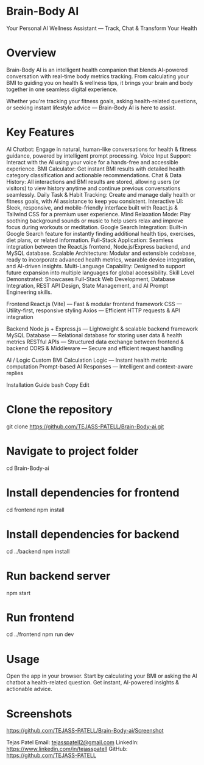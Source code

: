 # Brain-Body AI
Your Personal AI Wellness Assistant — Track, Chat & Transform Your Health

# Overview
Brain-Body AI is an intelligent health companion that blends AI-powered conversation with real-time body metrics tracking.
From calculating your BMI to guiding you on health & wellness tips, it brings your brain and body together in one seamless digital experience.

Whether you're tracking your fitness goals, asking health-related questions, or seeking instant lifestyle advice — Brain-Body AI is here to assist.

# Key Features
AI Chatbot: Engage in natural, human-like conversations for health & fitness guidance, powered by intelligent prompt processing.
Voice Input Support: Interact with the AI using your voice for a hands-free and accessible experience.
BMI Calculator: Get instant BMI results with detailed health category classification and actionable recommendations.
Chat & Data History: All interactions and BMI results are stored, allowing users (or visitors) to view history anytime and continue previous conversations seamlessly.
Daily Task & Habit Tracking: Create and manage daily health or fitness goals, with AI assistance to keep you consistent.
Interactive UI: Sleek, responsive, and mobile-friendly interface built with React.js & Tailwind CSS for a premium user experience.
Mind Relaxation Mode: Play soothing background sounds or music to help users relax and improve focus during workouts or meditation.
Google Search Integration: Built-in Google Search feature for instantly finding additional health tips, exercises, diet plans, or related information.
Full-Stack Application: Seamless integration between the React.js frontend, Node.js/Express backend, and MySQL database.
Scalable Architecture: Modular and extensible codebase, ready to incorporate advanced health metrics, wearable device integration, and AI-driven insights.
Multi-Language Capability: Designed to support future expansion into multiple languages for global accessibility.
Skill Level Demonstrated: Showcases Full-Stack Web Development, Database Integration, REST API Design, State Management, and AI Prompt Engineering skills.


Frontend
React.js (Vite) — Fast & modular frontend framework
CSS — Utility-first, responsive styling
Axios — Efficient HTTP requests & API integration

Backend
Node.js + Express.js — Lightweight & scalable backend framework
MySQL Database — Relational database for storing user data & health metrics
RESTful APIs — Structured data exchange between frontend & backend
CORS & Middleware — Secure and efficient request handling

AI / Logic
Custom BMI Calculation Logic — Instant health metric computation
Prompt-based AI Responses — Intelligent and context-aware replies

Installation Guide
bash
Copy
Edit
# Clone the repository
git clone https://github.com/TEJASS-PATELL/Brain-Body-ai.git

# Navigate to project folder
cd Brain-Body-ai

# Install dependencies for frontend
cd frontend
npm install

# Install dependencies for backend
cd ../backend
npm install

# Run backend server
npm start

# Run frontend
cd ../frontend
npm run dev


# Usage
Open the app in your browser.
Start by calculating your BMI or asking the AI chatbot a health-related question.
Get instant, AI-powered insights & actionable advice.

# Screenshots
https://github.com/TEJASS-PATELL/Brain-Body-ai/Screenshot

Tejas Patel
Email: tejasspatell2@gmail.com
LinkedIn: https://www.linkedin.com/in/tejasspatell
GitHub: https://github.com/TEJASS-PATELL

